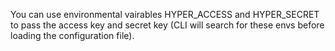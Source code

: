 You can use environmental vairables HYPER_ACCESS and HYPER_SECRET to pass the access key and secret key
(CLI will search for these envs before loading the configuration file).